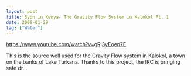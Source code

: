 ```yaml
---
layout: post
title: Syon in Kenya- The Gravity Flow System in Kalokol Pt. 1
date: 2008-01-29
tag: ["Water"]
---
```


https://www.youtube.com/watch?v=gRj3yEoen7E  

This is the source well used for the Gravity Flow system in Kalokol, a town on the banks of Lake Turkana. Thanks to this project, the IRC is bringing safe dr...